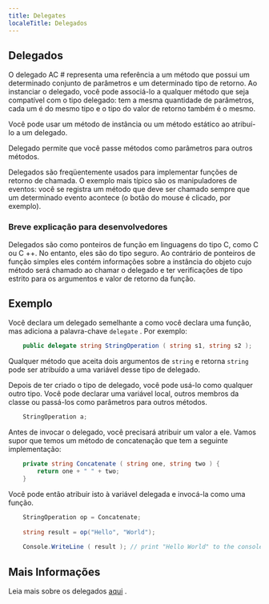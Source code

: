 ```yaml
---
title: Delegates
localeTitle: Delegados
---
```

## Delegados

O delegado AC # representa uma referência a um método que possui um determinado conjunto de parâmetros e um determinado tipo de retorno. Ao instanciar o delegado, você pode associá-lo a qualquer método que seja compatível com o tipo delegado: tem a mesma quantidade de parâmetros, cada um é do mesmo tipo e o tipo do valor de retorno também é o mesmo.

Você pode usar um método de instância ou um método estático ao atribuí-lo a um delegado.

Delegado permite que você passe métodos como parâmetros para outros métodos.

Delegados são freqüentemente usados ​​para implementar funções de retorno de chamada. O exemplo mais típico são os manipuladores de eventos: você se registra um método que deve ser chamado sempre que um determinado evento acontece (o botão do mouse é clicado, por exemplo).

### Breve explicação para desenvolvedores

Delegados são como ponteiros de função em linguagens do tipo C, como C ou C ++. No entanto, eles são do tipo seguro. Ao contrário de ponteiros de função simples eles contém informações sobre a instância do objeto cujo método será chamado ao chamar o delegado e ter verificações de tipo estrito para os argumentos e valor de retorno da função.

## Exemplo

Você declara um delegado semelhante a como você declara uma função, mas adiciona a palavra-chave `delegate` . Por exemplo:

```csharp
    public delegate string StringOperation ( string s1, string s2 ); 
```

Qualquer método que aceita dois argumentos de `string` e retorna `string` pode ser atribuído a uma variável desse tipo de delegado.

Depois de ter criado o tipo de delegado, você pode usá-lo como qualquer outro tipo. Você pode declarar uma variável local, outros membros da classe ou passá-los como parâmetros para outros métodos.

```csharp
    StringOperation a; 
```

Antes de invocar o delegado, você precisará atribuir um valor a ele. Vamos supor que temos um método de concatenação que tem a seguinte implementação:

```csharp
    private string Concatenate ( string one, string two ) { 
        return one + " " + two; 
    } 
```

Você pode então atribuir isto à variável delegada e invocá-la como uma função.

```csharp
    StringOperation op = Concatenate; 
 
    string result = op("Hello", "World"); 
 
    Console.WriteLine ( result ); // print "Hello World" to the console 
```

## Mais Informações

Leia mais sobre os delegados [aqui](https://docs.microsoft.com/en-us/dotnet/csharp/programming-guide/delegates/) .